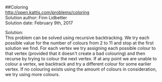 ##Coloring  
http://open.kattis.com/problems/coloring  
Solution author: Finn Lidbetter  
Solution date: February 9th, 2017

Solution:  
This problem can be solved using recursive backtracking. We try each possible value for the number of colours from 2 to 11 and stop at the first solution we find. For each vertex we try assigning each possible colour to that vertex (provided that it doesn't create a bad colouring) and then recurse by trying to colour the next vertex. If at any point we are unable to colour a vertex, we backtrack and try a different colour for some earlier vertex. If no colouring exists using the amount of colours in consideration, we try using more colours.
